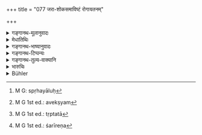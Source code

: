 +++
title = "077 जरा-शोकसमाविष्टं रोगायतनम्"

+++

<details><summary>गङ्गानथ-मूलानुवादः</summary>

He shall discard this abode of material substances, where the bones are the pillars, which is held together by the tendons, plastered with flesh and blood; covered with the skin, foul-smelling, and full of urine and ordure;—(76) beset with wrinkles and sorrow, the seat of disease, harassed, sullied with passions and perishable.—(77)
</details>

<details><summary>मेधातिथिः</summary>

**जरा** च चरमे वयसि शरीरापचयहेतुर् अवस्थाविशेषः । **आतुरं** नित्यगृहीतं रोगैः । **रजस्वलं** स्पृहयालु[^३८] सर्वपदार्थेषु, तदसम्पत्यां च महद्दुःखं सर्वस्मिन् सोढे अप्रतीकारम् अनिवर्त्यम् । अत एतद् अवेक्ष्य[^३९] त्यजेद् इदं शरीरम् । **भूतानां** भूविकाराणां मेदोमज्जाश्लेष्ममूत्रशुक्रशोणितानाम् अयं **वासस्** ते ह्य् अत्र वसन्ति नात्मनो ऽयं वासः सर्वगतत्वात् तस्य । अतस् तृष्णा[^४०] शरीरे न[^४१] कर्तव्या ॥ ६.७७ ॥


[^४१]:
     M G 1st ed.: śarīreṇa


[^४०]:
     M G 1st ed.: tṛptatā


[^३९]:
     M G 1st ed.: avekṣyam


[^३८]:
     M G: spṛhayāluḥ
</details>

<details><summary>गङ्गानथ-भाष्यानुवादः</summary>

**(verse 6.76)**

This is meant to create disgust.

To say nothing of the bodies of worms insects and fleas, which are born in the earth and out of moisture etc.,—the human body itself, which has been considered highly desirable, the likelihood of losing which keeps man in constant fear,—is like a latrine, the abode of urine and ordure. It is this latrine-hut that is described.

The *bones* constitute the pillars; the hut is supported by the bones;—it is tied up with the tendons; it is plastered outside with flesh and blood;—and it is covered up with the *skin*; or *roofed over* with the skin;—‘*filled with urine and ordure*’;—the use of the Genitive here is analogous to that in the expression ‘*odanasya pūrṇaḥ*’, filled with rice.—(76).

**(verse 6.77)**

^(‘)*Wrinkles*’—indicates a peculiar state of the body in old age, due to its decrepitude.

‘*Harassed*’—ever beset with diseases.

‘*Sullied with passions*’—*i.e*., harbouring desires, the non-fulfilment of which brings irremediable unbearable pain.

Realising all this the man ‘*shall discard*’ this body, which is the abode of ‘*material substances*’—the products of the Earth, in the form of fat, marrow, phlegm, urine, semen and blood;—it cannot be the abode of the *Soul*; because this is all-pervading. For all these reasons one should not cherish any affection for the body.—(77.)
</details>

<details><summary>गङ्गानथ-टिप्पन्यः</summary>

**(verse 6.76)**

This verse is quoted in *Yatidharmasaṅgraha* (p. 91).

**(verse 6.77)**

This verse is quoted in *Yatidharmasaṅgraha* (p. 91).
</details>

<details><summary>गङ्गानथ-तुल्य-वाक्यानि</summary>

**(verses 6.76-77)  
**

*Mahāhhārata* (12.330.42.43).—(Same as Manu.)

*Maitryupaniṣad* (3.4)—Do.

*Viṣṇu* (96.43-55).—‘He must recognise this human frame to consist of
seven elements;—those elements are adeps, blood, flesh, flesh-serum, bone, marrow and semen. It is covered with skin; and it has a nasty smell; it is the receptacle of impure substances. Though surrounded by a hundred pleasures, it is subject to change; though carefully supported, it is subject to destruction. It is the stay of carnal desire, wrath, greed, folly, pride and selfishness. It consists of earth, water, fire, air and *ākāśa*. It is provided with bone, tubular vessels, arteries and sinews. It is endowed with the quality of *Rajas*. It is covered with six skin-layers; it is kept together by three hundred and sixty hones.’

*Kāmandaka* (3.10).—‘This clayey tenement rendered agreeable by
artificial means is evanescent like a shadow and vanishes even as a bubble of water.’
</details>

<details><summary>भारुचिः</summary>

_तस्य च त्यागस्योपायभेदाद् द्वित्वं दृष्टान्तद्वयेन प्रदर्शयति ।_
</details>

<details><summary>Bühler</summary>

077	Let him quit this dwelling, composed of the five elements, where the bones are the beams, which is held together by tendons (instead of cords), where the flesh and the blood are the mortar, which is thatched with the skin, which is foul-smelling, filled with urine and ordure, infested by old age and sorrow, the seat of disease, harassed by pain, gloomy with passion, and perishable.
</details>

